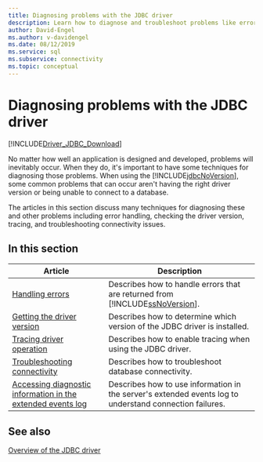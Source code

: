 ```yaml
---
title: Diagnosing problems with the JDBC driver
description: Learn how to diagnose and troubleshoot problems like error handling, checking the driver version and tracing.
author: David-Engel
ms.author: v-davidengel
ms.date: 08/12/2019
ms.service: sql
ms.subservice: connectivity
ms.topic: conceptual
---
```

# Diagnosing problems with the JDBC driver

[!INCLUDE[Driver_JDBC_Download](../../includes/driver_jdbc_download.md)]

No matter how well an application is designed and developed, problems will inevitably occur. When they do, it's important to have some techniques for diagnosing those problems. When using the [!INCLUDE[jdbcNoVersion](../../includes/jdbcnoversion_md.md)], some common problems that can occur aren't having the right driver version or being unable to connect to a database.

The articles in this section discuss many techniques for diagnosing these and other problems including error handling, checking the driver version, tracing, and troubleshooting connectivity issues.

## In this section

|Article|Description|
|-----------|-----------------|
|[Handling errors](handling-errors.md)|Describes how to handle errors that are returned from [!INCLUDE[ssNoVersion](../../includes/ssnoversion-md.md)].|
|[Getting the driver version](getting-the-driver-version.md)|Describes how to determine which version of the JDBC driver is installed.|
|[Tracing driver operation](tracing-driver-operation.md)|Describes how to enable tracing when using the JDBC driver.|
|[Troubleshooting connectivity](troubleshooting-connectivity.md)|Describes how to troubleshoot database connectivity.|
|[Accessing diagnostic information in the extended events log](accessing-diagnostic-information-in-the-extended-events-log.md)|Describes how to use information in the server's extended events log to understand connection failures.|

## See also

[Overview of the JDBC driver](overview-of-the-jdbc-driver.md)
